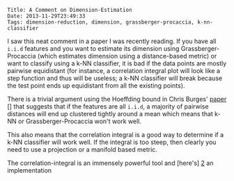     Title: A Comment on Dimension-Estimation
    Date: 2013-11-29T23:49:33
    Tags: dimension-reduction, dimension, grassberger-procaccia, k-nn-classifier

I saw this neat comment in a paper I was recently reading. If you have
all <code>i.i.d</code> features and you want to estimate its dimension
using Grassberger-Procaccia (which estimates dimension using a
distance-based metric) or want to classify using a k-NN classifier, it
is bad if the data points are mostly pairwise equidistant (for
instance, a correlation integral plot will look like a step function
and thus will be useless; a k-NN classifier will break because the
test point ends up equidistant from all the existing points).

There is a trivial argument using the Hoeffding bound in Chris Burges'
[paper] [] that suggests that if the features are all
<code>i.i.d</code>, a majority of pairwise distances will end up
clustered tightly around a mean which means that k-NN or
Grassberger-Procaccia won't work well.

This also means that the correlation integral is a good way to
determine if a k-NN classifier will work well. If the integral is too
steep, then clearly you need to use a projection or a manifold based
metric.

The correlation-integral is an immensely powerful tool and [here's] [2] an implementation

[paper]: http://research.microsoft.com/en-us/um/people/cburges/tech_reports/msr-tr-2009-2013.pdf
[2]: https://github.com/shriphani/clj-dimension/blob/master/src/clj_dimension/estimation/correlation_integral.clj
